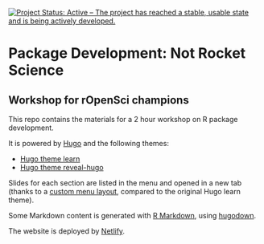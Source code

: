 
<!-- badges: start -->
[![Project Status: Active – The project has reached a stable, usable state and is being actively developed.](https://www.repostatus.org/badges/latest/active.svg)](https://www.repostatus.org/#active)
<!-- badges: end -->

# Package Development: Not Rocket Science

## Workshop for rOpenSci champions


This repo contains the materials for a 2 hour workshop on R package development. 

It is powered by [Hugo](https://gohugo.io/) and the following themes:

* [Hugo theme learn](https://github.com/matcornic/hugo-theme-learn)
* [Hugo theme reveal-hugo](https://github.com/dzello/reveal-hugo)

Slides for each section are listed in the menu and opened in a new tab (thanks to a [custom menu layout](/blob/master/layouts/partials/menu.html), compared to the original Hugo learn theme).

Some Markdown content is generated with [R Markdown](https://rmarkdown.rstudio.com/), using [hugodown](https://github.com/r-lib/hugodown/).

The website is deployed by [Netlify](https://www.netlify.com/).